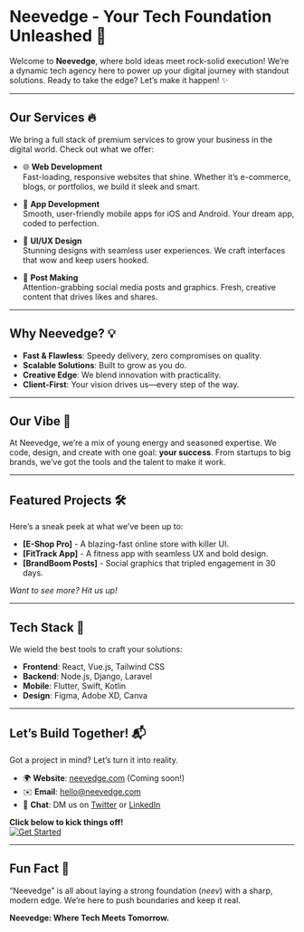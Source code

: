 # Neevedge - Your Tech Foundation Unleashed 🚀

Welcome to **Neevedge**, where bold ideas meet rock-solid execution! We’re a dynamic tech agency here to power up your digital journey with standout solutions. Ready to take the edge? Let’s make it happen! ✨

---

## Our Services 🔥
We bring a full stack of premium services to grow your business in the digital world. Check out what we offer:

- 🌐 **Web Development**  
  Fast-loading, responsive websites that shine. Whether it’s e-commerce, blogs, or portfolios, we build it sleek and smart.

- 📱 **App Development**  
  Smooth, user-friendly mobile apps for iOS and Android. Your dream app, coded to perfection.

- 🎨 **UI/UX Design**  
  Stunning designs with seamless user experiences. We craft interfaces that wow and keep users hooked.

- 📸 **Post Making**  
  Attention-grabbing social media posts and graphics. Fresh, creative content that drives likes and shares.

---

## Why Neevedge? 💡
- **Fast & Flawless**: Speedy delivery, zero compromises on quality.  
- **Scalable Solutions**: Built to grow as you do.  
- **Creative Edge**: We blend innovation with practicality.  
- **Client-First**: Your vision drives us—every step of the way.

---

## Our Vibe 🌟
At Neevedge, we’re a mix of young energy and seasoned expertise. We code, design, and create with one goal: **your success**. From startups to big brands, we’ve got the tools and the talent to make it work.

---

## Featured Projects 🛠️
Here’s a sneak peek at what we’ve been up to:  
- **[E-Shop Pro]** - A blazing-fast online store with killer UI.  
- **[FitTrack App]** - A fitness app with seamless UX and bold design.  
- **[BrandBoom Posts]** - Social graphics that tripled engagement in 30 days.

*Want to see more? Hit us up!*

---

## Tech Stack 🧰
We wield the best tools to craft your solutions:  
- **Frontend**: React, Vue.js, Tailwind CSS  
- **Backend**: Node.js, Django, Laravel  
- **Mobile**: Flutter, Swift, Kotlin  
- **Design**: Figma, Adobe XD, Canva  

---

## Let’s Build Together! 📬
Got a project in mind? Let’s turn it into reality.  
- 🌍 **Website**: [neevedge.com](#) (Coming soon!)  
- ✉️ **Email**: hello@neevedge.com  
- 💬 **Chat**: DM us on [Twitter](#) or [LinkedIn](#)  

**Click below to kick things off!**  
[![Get Started](https://img.shields.io/badge/Get%20Started-Now-brightgreen?style=for-the-badge)](mailto:hello@neevedge.com)

---

## Fun Fact 🎉
“Neevedge” is all about laying a strong foundation (*neev*) with a sharp, modern edge. We’re here to push boundaries and keep it real.

**Neevedge: Where Tech Meets Tomorrow.**  
